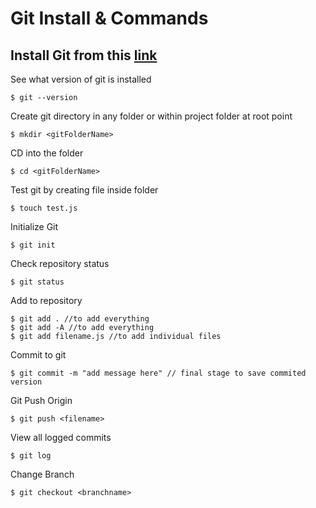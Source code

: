 # Git Install & Commands


## Install Git from this [link](https://git-scm.com/)


See what version of git is installed



```git
$ git --version 
```


Create git directory in any folder or within project folder at root point



```git
$ mkdir <gitFolderName>
```


CD into the folder



```git
$ cd <gitFolderName>
```


Test git by creating file inside folder


```git
$ touch test.js
```


Initialize Git



```git
$ git init
```


Check repository status



```git
$ git status
```


Add to repository



```git
$ git add . //to add everything
$ git add -A //to add everything
$ git add filename.js //to add individual files
```


Commit to git



```git
$ git commit -m "add message here" // final stage to save commited version
```
Git Push Origin

```git
$ git push <filename>
```
View all logged commits

```git
$ git log 
```
Change Branch

```git
$ git checkout <branchname> 
```
